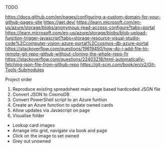 TODO

https://docs.github.com/en/pages/configuring-a-custom-domain-for-your-github-pages-site
https://get.dev/
https://learn.microsoft.com/en-us/azure/storage/blobs/anonymous-read-access-configure?tabs=portal
https://learn.microsoft.com/en-us/azure/storage/blobs/blob-upload-function-trigger-javascript?tabs=storage-resource-visual-studio-code%2Ccomputer-vision-azure-portal%2Ccosmos-db-azure-portal
https://stackoverflow.com/questions/19619450/how-do-i-add-file-to-remote-git-repo-github-without-cloning-the-whole-repo-fir
https://stackoverflow.com/questions/22403218/html-automatically-fetching-json-file-from-github-repo
https://git-scm.com/book/en/v2/Git-Tools-Submodules

Project order
1. Reproduce existing spreadsheet main page based hardcoded JSON file
2. Convert JSON to CosmoDB
3. Convert PowerShell script to an Azure funtion
4. Create an Azure function to update owned cards
5. Allow updates via Javascript on page
6. Visualise folder
  - Lookup card images
  - Arrange into grid, navigate via book and page
  - Click on the image to set owned
  - Grey out unowned
